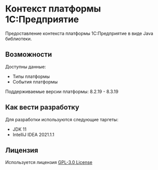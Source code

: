 # Контекст платформы 1С:Предприятие

Предоставление контекста платформы 1С:Предприятие в виде Java библиотеки.

## Возможности

Доступны данные:

* Типы платформы
* События платформы

Поддерживаемые версии платформы: 8.2.19 - 8.3.19

## Как вести разработку

Для разработки используются следующие таргеты:

* JDK 11
* IntelliJ IDEA 2021.1.1

## Лицензия

Используется лицензия [GPL-3.0 License](LICENSE)